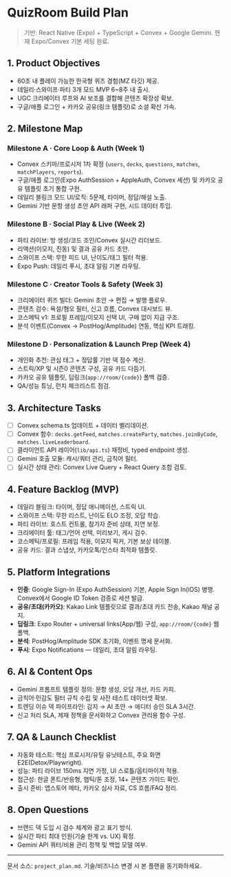 # QuizRoom Build Plan

> 기반: React Native (Expo) + TypeScript + Convex + Google Gemini. 현재 Expo/Convex 기본 세팅 완료.

## 1. Product Objectives
- 60초 내 플레이 가능한 한국형 퀴즈 경험(MZ 타깃) 제공.
- 데일리·스와이프·파티 3개 모드 MVP 6~8주 내 출시.
- UGC 크리에이터 루프와 AI 보조를 결합해 콘텐츠 확장성 확보.
- 구글/애플 로그인 + 카카오 공유(링크 템플릿)로 소셜 확산 가속.

## 2. Milestone Map
### Milestone A · Core Loop & Auth (Week 1)
- Convex 스키마/프로시저 1차 확정 (`users`, `decks`, `questions`, `matches`, `matchPlayers`, `reports`).
- 구글/애플 로그인(Expo AuthSession + AppleAuth, Convex 세션) 및 카카오 공유 템플릿 초기 통합 구현.
- 데일리 블링크 모드 UI/로직: 5문제, 타이머, 정답/해설 노출.
- Gemini 기반 문항 생성 초안 API 래퍼 구현, 시드 데이터 투입.

### Milestone B · Social Play & Live (Week 2)
- 파티 라이브: 방 생성/코드 조인/Convex 실시간 리더보드.
- 리액션(이모지, 진동) 및 결과 공유 카드 초안.
- 스와이프 스택: 무한 피드 UI, 난이도/태그 필터 적용.
- Expo Push: 데일리 푸시, 초대 알림 기본 라우팅.

### Milestone C · Creator Tools & Safety (Week 3)
- 크리에이터 퀴즈 빌더: Gemini 초안 → 편집 → 발행 플로우.
- 콘텐츠 검수: 욕설/혐오 필터, 신고 흐름, Convex 대시보드 뷰.
- 코스메틱 v1: 프로필 프레임/이모지 선택 UI, 구매 없이 지급 구조.
- 분석 이벤트(Convex → PostHog/Amplitude) 연동, 핵심 KPI 트래킹.

### Milestone D · Personalization & Launch Prep (Week 4)
- 개인화 추천: 관심 태그 + 정답률 기반 덱 점수 계산.
- 스트릭/XP 및 시즌0 콘텐츠 구성, 공유 카드 다듬기.
- 카카오 공유 템플릿, 딥링크(`app://room/{code}`) 폴백 검증.
- QA/성능 튜닝, 런치 체크리스트 점검.

## 3. Architecture Tasks
- [ ] Convex schema.ts 업데이트 + 데이터 벨리데이션.
- [ ] Convex 함수: `decks.getFeed`, `matches.createParty`, `matches.joinByCode`, `matches.liveLeaderboard`.
- [ ] 클라이언트 API 레이어(`lib/api.ts`) 재정비, typed endpoint 생성.
- [ ] Gemini 호출 모듈: 캐시/쿼터 관리, 금칙어 필터.
- [ ] 실시간 상태 관리: Convex Live Query + React Query 조합 검토.

## 4. Feature Backlog (MVP)
- 데일리 블링크: 타이머, 정답 애니메이션, 스트릭 UI.
- 스와이프 스택: 무한 리스트, 난이도 ELO 조정, 오답 학습.
- 파티 라이브: 호스트 컨트롤, 참가자 준비 상태, 지연 보정.
- 크리에이터 툴: 태그/언어 선택, 미리보기, 게시 검수.
- 코스메틱/프로필: 프레임 적용, 이모지 픽커, 기본 보상 테이블.
- 공유 카드: 결과 스냅샷, 카카오톡/인스타 최적화 템플릿.

## 5. Platform Integrations
- **인증**: Google Sign-In (Expo AuthSession) 기본, Apple Sign In(iOS) 병행. Convex에서 Google ID Token 검증로 세션 발급.
- **공유/초대(카카오)**: Kakao Link 템플릿으로 결과/초대 카드 전송, Kakao 채널 공지.
- **딥링크**: Expo Router + universal links(App/웹) 구성, `app://room/{code}` 웹 폴백.
- **분석**: PostHog/Amplitude SDK 초기화, 이벤트 명세 문서화.
- **푸시**: Expo Notifications — 데일리, 초대 알림 라우팅.

## 6. AI & Content Ops
- Gemini 프롬프트 템플릿 정의: 문항 생성, 오답 개선, 카드 카피.
- 금칙어·민감도 필터 규칙 수립 및 사전 테스트 데이터셋 확보.
- 트렌딩 이슈 덱 파이프라인: 감지 → AI 초안 → 에디터 승인 SLA 3시간.
- 신고 처리 SLA, 제재 정책을 문서화하고 Convex 관리용 함수 구성.

## 7. QA & Launch Checklist
- 자동화 테스트: 핵심 프로시저/유틸 유닛테스트, 주요 화면 E2E(Detox/Playwright).
- 성능: 파티 라이브 150ms 지연 가정, UI 스로틀/옵티마이저 적용.
- 접근성: 한글 폰트/반응형, 햅틱/톤 조정, 14+ 콘텐츠 가이드 확인.
- 출시 준비: 앱스토어 메타, 카카오 심사 자료, CS 흐름/FAQ 정리.

## 8. Open Questions
- 브랜드 덱 도입 시 검수 체계와 광고 표기 방식.
- 실시간 파티 최대 인원(기술 한계 vs. UX) 확정.
- Gemini API 쿼터/비용 관리 정책 및 백업 모델 여부.

---
문서 소스: `project_plan.md`. 기술/비즈니스 변경 시 본 플랜을 동기화하세요.
